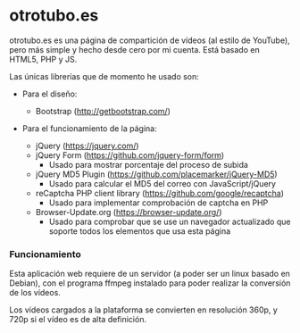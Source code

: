 # otrotubo.es

otrotubo.es es una página de compartición de vídeos (al estilo de YouTube), pero más simple y hecho desde cero por mi cuenta.
Está basado en HTML5, PHP y JS.

Las únicas librerías que de momento he usado son:
  - Para el diseño:
    - Bootstrap (http://getbootstrap.com/)

  - Para el funcionamiento de la página:
    - jQuery (https://jquery.com/)
    - jQuery Form (https://github.com/jquery-form/form)
      - Usado para mostrar porcentaje del proceso de subida
    - jQuery MD5 Plugin (https://github.com/placemarker/jQuery-MD5)
      - Usado para calcular el MD5 del correo con JavaScript/jQuery
    - reCaptcha PHP client library (https://github.com/google/recaptcha)
      - Usado para implementar comprobación de captcha en PHP
    - Browser-Update.org (https://browser-update.org/)
      - Usado para comprobar que se use un navegador actualizado que soporte todos los elementos que usa esta página

### Funcionamiento
Esta aplicación web requiere de un servidor (a poder ser un linux basado en Debian), con el programa ffmpeg instalado para poder realizar la conversión de los vídeos.

Los vídeos cargados a la plataforma se convierten en resolución 360p, y 720p si el vídeo es de alta definición.